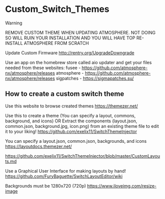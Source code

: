 # Custom_Switch_Themes

> [!WARNING]
> REMOVE CUSTOM THEME WHEN UPDATING ATMOSPHERE. NOT DOING SO WILL RUIN YOUR INSTALLATION AND YOU WILL HAVE TOP RE-INSTALL ATMOSPHERE FROM SCRATCH

Update Custom Firmware
http://rentry.org/UpgradeDowngrade

Use an app on the homebrew store called aio updater and get your files needed from these websites:
fusee - https://github.com/atmosphere-nx/atmosphere/releases
atmosphere - https://github.com/atmosphere-nx/atmosphere/releases
sigpatches - https://sigmapatches.su/

## How to create a custom switch theme

Use this website to browse created themes
https://themezer.net/

Use this to create a theme (You can specify a layout, commons, background, and icons)
OR
Extract the components (layout.json, common.json, background.jpg, icon.png) from an existing theme file to edit it to your liking!
https://github.com/exelix11/SwitchThemeInjector

You can specify a layout.json, common.json, backgrounds, and icons
https://layoutdocs.themezer.net/

https://github.com/exelix11/SwitchThemeInjector/blob/master/CustomLayouts.md

Use a Graphical User Interface for making layouts by hand!
https://github.com/FuryBaguette/SwitchLayoutEditor/wiki

Backgrounds must be 1280x720 (720p)
https://www.iloveimg.com/resize-image

